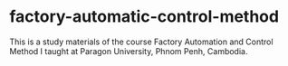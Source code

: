 # factory-automatic-control-method

This is a study materials of the course Factory Automation and Control Method I taught at Paragon University, Phnom Penh, Cambodia.
